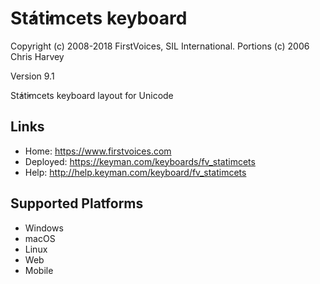 St̓át̓imcets keyboard
======================

Copyright (c) 2008-2018 FirstVoices, SIL International. Portions (c) 2006 Chris Harvey

Version 9.1

St̓át̓imcets keyboard layout for Unicode

Links
-----

 * Home:     <https://www.firstvoices.com>
 * Deployed: <https://keyman.com/keyboards/fv_statimcets>
 * Help:     <http://help.keyman.com/keyboard/fv_statimcets>
 
Supported Platforms
-------------------

 * Windows
 * macOS
 * Linux
 * Web
 * Mobile
